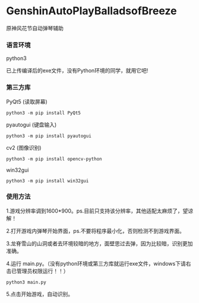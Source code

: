 # GenshinAutoPlayBalladsofBreeze
原神风花节自动弹琴辅助

### 语言环境
python3

已上传编译后的exe文件，没有Python环境的同学，就用它吧!
### 第三方库
PyQt5	(读取屏幕)
```shell
python3 -m pip install PyQt5
```
pyautogui	(键盘输入)
```shell
python3 -m pip install pyautogui
```
cv2		(图像识别)
```shell
python3 -m pip install opencv-python
```

win32gui
```shell
python3 -m pip install win32gui
```

### 使用方法
1.游戏分辨率调到1600*900。ps.目前只支持该分辨率，其他适配太麻烦了，望谅解！

2.打开游戏内弹琴开始界面，ps.不要将程序最小化，否则检测不到游戏界面。

3.龙脊雪山的山洞或者去环境较暗的地方，面壁思过去弹，因为比较暗，识别更加准确。

4.运行 main.py。（没有python环境或第三方库就运行exe文件，windows下请右击已管理员权限运行！！）
```shell
python3 main.py
```

5.点击开始游戏，自动识别。
